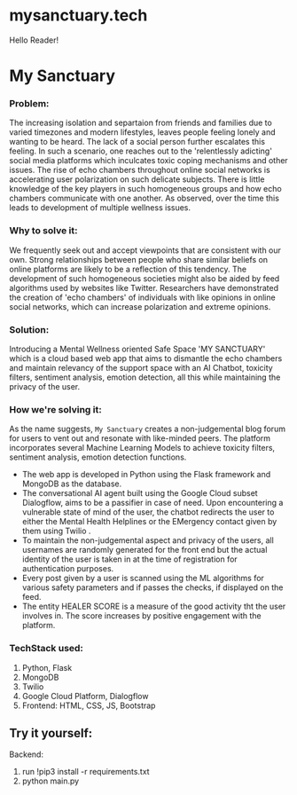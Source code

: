 # mysanctuary.tech

Hello Reader!

# My Sanctuary

### Problem: 
The increasing isolation and separtaion from friends and families due to varied timezones and modern lifestyles, leaves people feeling lonely and wanting to be heard. The lack of a social person further escalates this feeling. In such a scenario, one reaches out to the 'relentlessly adicting' social media platforms which inculcates toxic coping mechanisms and other issues. The rise of echo chambers throughout online social networks is accelerating user polarization on such delicate subjects. There is little knowledge of the key players in such homogeneous groups and how echo chambers communicate with one another. As observed, over the time this leads to development of multiple wellness issues. 

### Why to solve it: 
We frequently seek out and accept viewpoints that are consistent with our own. Strong relationships between people who share similar beliefs on online platforms are likely to be a reflection of this tendency. The development of such homogeneous societies might also be aided by feed algorithms used by websites like Twitter. Researchers have demonstrated the creation of 'echo chambers' of individuals with like opinions in online social networks, which can increase polarization and extreme opinions.

### Solution: 
Introducing a Mental Wellness oriented Safe Space 'MY SANCTUARY' which is a cloud based web app that aims to dismantle the echo chambers and maintain relevancy of the support space with an AI Chatbot, toxicity filters, sentiment analysis, emotion detection, all this while maintaining the privacy of the user. 

### How we're solving it: 
As the name suggests, `My Sanctuary` creates a non-judgemental blog forum for users to vent out and resonate with like-minded peers. The platform incorporates several Machine Learning Models to achieve toxicity filters, sentiment analysis, emotion detection functions. 
- The web app is developed in Python using the Flask framework and MongoDB as the database. 
- The conversational AI agent built using the Google Cloud subset Dialogflow, aims to be a passifier in case of need. Upon encountering a vulnerable state of mind of the user, the chatbot redirects the user to either the Mental Health Helplines or the EMergency contact given by them using Twilio . 
- To maintain the non-judgemental aspect and privacy of the users, all usernames are randomly generated for the front end but the actual identity of the user is taken in at the time of registration for authentication purposes.
- Every post given by a user is scanned using the ML algorithms for various safety parameters and if passes the checks, if displayed on the feed.
- The entity HEALER SCORE is a measure of the good activity tht the user involves in. The score increases by positive engagement with the platform.

### TechStack used:
1. Python, Flask
2. MongoDB
3. Twilio
4. Google Cloud Platform, Dialogflow
5. Frontend: HTML, CSS, JS, Bootstrap


## Try it yourself:

Backend:
1. run !pip3 install -r requirements.txt
2. python main.py

